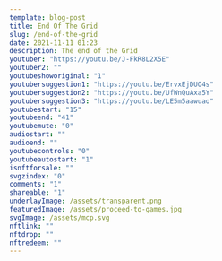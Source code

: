 ```yaml
---
template: blog-post
title: End Of The Grid
slug: /end-of-the-grid
date: 2021-11-11 01:23
description: The end of the Grid
youtuber: "https://youtu.be/J-FkR8L2X5E"
youtuber2: ""
youtubeshoworiginal: "1"
youtubersuggestion1: "https://youtu.be/ErvxEjDUO4s"
youtubersuggestion2: "https://youtu.be/UfWnQuAxa5Y"
youtubersuggestion3: "https://youtu.be/LE5m5aawuao"
youtubestart: "15"
youtubeend: "41"
youtubemute: "0"
audiostart: ""
audioend: ""
youtubecontrols: "0"
youtubeautostart: "1"
isnftforsale: ""
svgzindex: "0"
comments: "1"
shareable: "1"
underlayImage: /assets/transparent.png
featuredImage: /assets/proceed-to-games.jpg
svgImage: /assets/mcp.svg
nftlink: ""
nftdrop: ""
nftredeem: ""
---
```





<div style="position:relative; top:0; z-index:0; border:px solid blue; height:100vh; width:100vw; overflow:hidden; display:flex; ">












<!-- <div class="" style="position:relative; z-index:0; min-width:; height:100%; padding:4vh 1rem 1rem 3rem; font-size:clamp(.7rem, 3vw, 3.2rem); left:0;, top:4vh; line-height:100%; text-shadow:0 2px 7px #000; background:rgba(0,0,0,0.50); border-radius:12px; border:0px solid yellow;"> -->
  <!-- <p>Quorra is the last of the Midichlorians.</p>
  <p>Everything you do or learn</p>
  <p>will be imprinted on this disk.</p>
  <br />
  <p>If you lose your disk or fail to</p>
  <p>follow commands, you will be</p>
  <p>subject to immediate de-resolution.</p>
  <br />
  <p>Mirroring complete. Disk Activated.</p>
  <br />
  <p class="TRON txtshadow tronText actionJackson" style="cursor:pointer; margin:0 auto; padding: 0; text-decoration:none; text-shadow:3px 3px 6px rgb(0, 162, 184); font-size:80%;"><a href="/lightdisc-grid/" style="position:relative;">Proceed to games.</a></p> -->
<!-- </div> -->



<!-- end -->
</div>










<!-- <a href="/the-grid/sirens/" style="position:absolute; top:0; right:0; display:block; width:40%; height:100%; right:0; z-index:1; border:0px solid green; background:;"> -->
<object style="width:100%; height:100vh; position:absolute; top:0; right:0;" class="character" id="svg1" data="/assets/mcp.svg" type="image/svg+xml" alt="animated content" title="animated content" ></object>
<!-- </a> -->


<object style="width:100vw; height:100vh; position:absolute; top:0; right:0; left:0;" class="character evil" id="svg1" data="/assets/mcp-effects.svg" type="image/svg+xml" alt="animated content" title="animated content" ></object>





<!-- <img style="width:; height:75%; position:absolute; bottom:0; left:30vw;" class="character " src="/assets/kevin-flynn.png" alt="animated content" title="animated content" />


 

<img style="width:; height:65%; position:absolute; bottom:0; left:0; transform: scaleX(-1);" class="character evil" src="/assets/clu2.png" alt="animated content" title="animated content" /> -->


<!-- XjuLZwlDxh8 -->